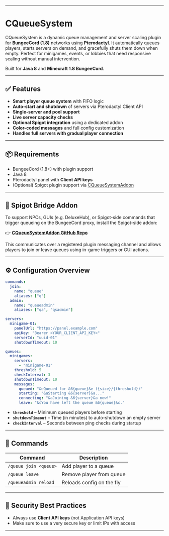 
---

# CQueueSystem

CQueueSystem is a dynamic queue management and server scaling plugin for **BungeeCord (1.8)** networks using **Pterodactyl**. It automatically queues players, starts servers on demand, and gracefully shuts them down when empty. Perfect for minigames, events, or lobbies that need responsive scaling without manual intervention.

Built for **Java 8** and **Minecraft 1.8 BungeeCord**.

---

## ✅ Features

* **Smart player queue system** with FIFO logic
* **Auto-start and shutdown** of servers via Pterodactyl Client API
* **Single-server and pool support**
* **Live server capacity checks**
* **Optional Spigot integration** using a dedicated addon
* **Color-coded messages** and full config customization
* **Handles full servers with gradual player connection**

---

## 📦 Requirements

* BungeeCord (1.8+) with plugin support
* Java 8
* Pterodactyl panel with **Client API keys**
* (Optional) Spigot plugin support via [CQueueSystemAddon](https://github.com/ch4rlesexe/CQueueSystemAddon)

---

## 🔌 Spigot Bridge Addon

To support NPCs, GUIs (e.g. DeluxeHub), or Spigot-side commands that trigger queueing on the BungeeCord proxy, install the Spigot-side addon:

👉 **[CQueueSystemAddon GitHub Repo](https://github.com/ch4rlesexe/CQueueSystemAddon)**

This communicates over a registered plugin messaging channel and allows players to join or leave queues using in-game triggers or GUI actions.

---

## ⚙️ Configuration Overview

```yaml
commands:
  join:
    name: "queue"
    aliases: ["q"]
  admin:
    name: "queueadmin"
    aliases: ["qa", "qsadmin"]

servers:
  minigame-01:
    panelUrl: "https://panel.example.com"
    apiKey: "Bearer <YOUR_CLIENT_API_KEY>"
    serverId: "uuid-01"
    shutdownTimeout: 10

queues:
  minigames:
    servers:
      - "minigame-01"
    threshold: 5
    checkInterval: 3
    shutdownTimeout: 10
    messages:
      queued: "&eQueued for &6{queue}&e ({size}/{threshold})"
      starting: "&aStarting &6{server}&a..."
      connecting: "&aJoining &6{server}&a now!"
      leave: "&cYou have left the queue &6{queue}&c."
```

* **`threshold`** – Minimum queued players before starting
* **`shutdownTimeout`** – Time (in minutes) to auto-shutdown an empty server
* **`checkInterval`** – Seconds between ping checks during startup

---

## 🔄 Commands

| Command               | Description               |
| --------------------- | ------------------------- |
| `/queue join <queue>` | Add player to a queue     |
| `/queue leave`        | Remove player from queue  |
| `/queueadmin reload`  | Reloads config on the fly |

---

## 🔐 Security Best Practices

* Always use **Client API keys** (not Application API keys)
* Make sure to use a very secure key or limit IPs with access

---


